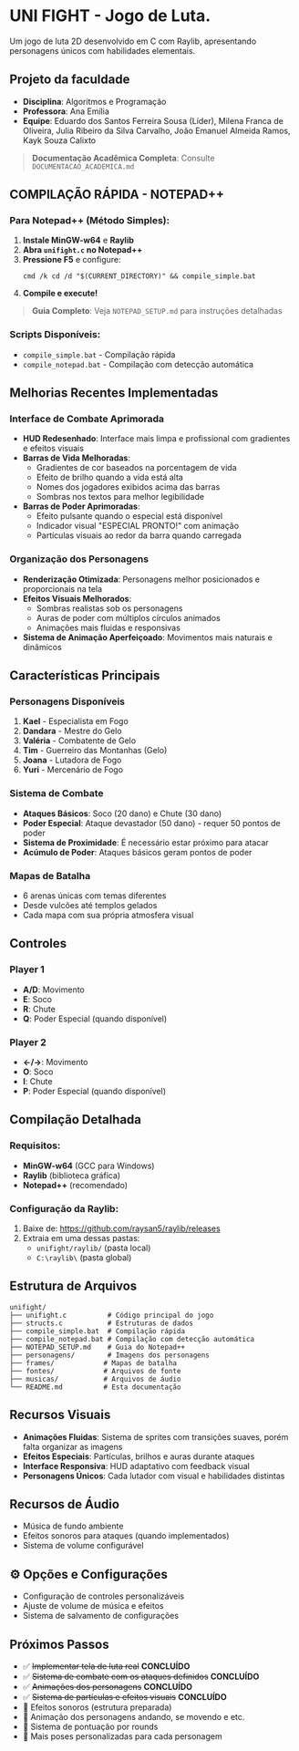 #  UNI FIGHT - Jogo de Luta.

Um jogo de luta 2D desenvolvido em C com Raylib, apresentando personagens únicos com habilidades elementais.

##  Projeto da faculdade 
- **Disciplina**: Algoritmos e Programação
- **Professora**: Ana Emília
- **Equipe**: Eduardo dos Santos Ferreira Sousa (Líder), Milena Franca de Oliveira, Julia Ribeiro da Silva Carvalho, João Emanuel Almeida Ramos, Kayk Souza Calixto

> **Documentação Acadêmica Completa**: Consulte `DOCUMENTACAO_ACADEMICA.md`

##  COMPILAÇÃO RÁPIDA - NOTEPAD++

### Para Notepad++ (Método Simples):
1. **Instale MinGW-w64** e **Raylib**
2. **Abra `unifight.c` no Notepad++**
3. **Pressione F5** e configure:
   ```
   cmd /k cd /d "$(CURRENT_DIRECTORY)" && compile_simple.bat
   ```
4. **Compile e execute!**

>  **Guia Completo**: Veja `NOTEPAD_SETUP.md` para instruções detalhadas

### Scripts Disponíveis:
- `compile_simple.bat` - Compilação rápida
- `compile_notepad.bat` - Compilação com detecção automática

##  Melhorias Recentes Implementadas

###  Interface de Combate Aprimorada
- **HUD Redesenhado**: Interface mais limpa e profissional com gradientes e efeitos visuais
- **Barras de Vida Melhoradas**: 
  - Gradientes de cor baseados na porcentagem de vida
  - Efeito de brilho quando a vida está alta
  - Nomes dos jogadores exibidos acima das barras
  - Sombras nos textos para melhor legibilidade
- **Barras de Poder Aprimoradas**:
  - Efeito pulsante quando o especial está disponível
  - Indicador visual "ESPECIAL PRONTO!" com animação
  - Partículas visuais ao redor da barra quando carregada

###  Organização dos Personagens
- **Renderização Otimizada**: Personagens melhor posicionados e proporcionais na tela
- **Efeitos Visuais Melhorados**:
  - Sombras realistas sob os personagens
  - Auras de poder com múltiplos círculos animados
  - Animações mais fluidas e responsivas
- **Sistema de Animação Aperfeiçoado**: Movimentos mais naturais e dinâmicos


##  Características Principais

### Personagens Disponíveis
1. **Kael** - Especialista em Fogo
2. **Dandara** - Mestre do Gelo  
3. **Valéria** - Combatente de Gelo
4. **Tim** - Guerreiro das Montanhas (Gelo)
5. **Joana** - Lutadora de Fogo
6. **Yuri** - Mercenário de Fogo

### Sistema de Combate
- **Ataques Básicos**: Soco (20 dano) e Chute (30 dano)
- **Poder Especial**: Ataque devastador (50 dano) - requer 50 pontos de poder
- **Sistema de Proximidade**: É necessário estar próximo para atacar
- **Acúmulo de Poder**: Ataques básicos geram pontos de poder

### Mapas de Batalha
- 6 arenas únicas com temas diferentes
- Desde vulcões até templos gelados
- Cada mapa com sua própria atmosfera visual

##  Controles

### Player 1
- **A/D**: Movimento
- **E**: Soco
- **R**: Chute  
- **Q**: Poder Especial (quando disponível)

### Player 2
- **←/→**: Movimento
- **O**: Soco
- **I**: Chute
- **P**: Poder Especial (quando disponível)

##  Compilação Detalhada

### Requisitos:
- **MinGW-w64** (GCC para Windows)
- **Raylib** (biblioteca gráfica)
- **Notepad++** (recomendado)

### Configuração da Raylib:
1. Baixe de: https://github.com/raysan5/raylib/releases
2. Extraia em uma dessas pastas:
   - `unifight/raylib/` (pasta local)
   - `C:\raylib\` (pasta global)

##  Estrutura de Arquivos

```
unifight/
├── unifight.c          # Código principal do jogo
├── structs.c           # Estruturas de dados
├── compile_simple.bat  # Compilação rápida
├── compile_notepad.bat # Compilação com detecção automática
├── NOTEPAD_SETUP.md    # Guia do Notepad++
├── personagens/        # Imagens dos personagens
├── frames/            # Mapas de batalha
├── fontes/            # Arquivos de fonte
├── musicas/           # Arquivos de áudio
└── README.md          # Esta documentação
```

##  Recursos Visuais

- **Animações Fluidas**: Sistema de sprites com transições suaves, porém falta organizar as imagens 
- **Efeitos Especiais**: Partículas, brilhos e auras durante ataques
- **Interface Responsiva**: HUD adaptativo com feedback visual
- **Personagens Únicos**: Cada lutador com visual e habilidades distintas

##  Recursos de Áudio

- Música de fundo ambiente
- Efeitos sonoros para ataques (quando implementados)
- Sistema de volume configurável

## ⚙ Opções e Configurações

- Configuração de controles personalizáveis
- Ajuste de volume de música e efeitos
- Sistema de salvamento de configurações

## Próximos Passos
- ✅ ~~Implementar tela de luta real~~ **CONCLUÍDO**
- ✅ ~~Sistema de combate com os ataques definidos~~ **CONCLUÍDO**
- ✅ ~~Animações dos personagens~~ **CONCLUÍDO**
- ✅ ~~Sistema de partículas e efeitos visuais~~ **CONCLUÍDO**
- 🔄 Efeitos sonoros (estrutura preparada)
- 🔄 Animação dos personagens andando, se movendo e etc.
- 🔄 Sistema de pontuação por rounds
- 🔄 Mais poses personalizadas para cada personagem

